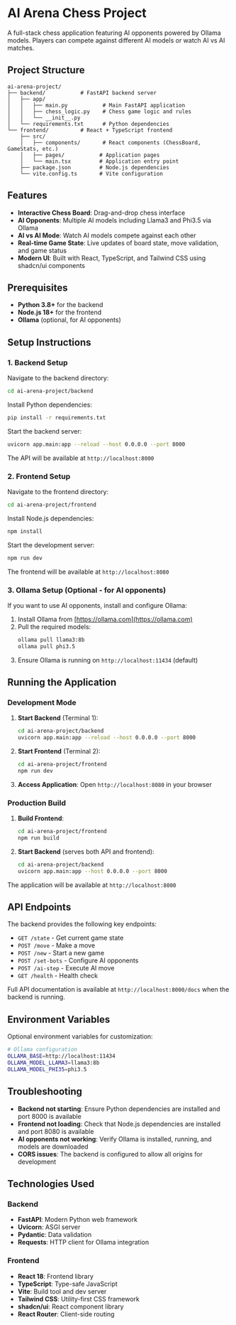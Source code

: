 # AI Arena Chess Project

A full-stack chess application featuring AI opponents powered by Ollama models. Players can compete against different AI models or watch AI vs AI matches.

## Project Structure

```
ai-arena-project/
├── backend/           # FastAPI backend server
│   ├── app/
│   │   ├── main.py           # Main FastAPI application
│   │   ├── chess_logic.py    # Chess game logic and rules
│   │   └── __init__.py
│   └── requirements.txt      # Python dependencies
└── frontend/          # React + TypeScript frontend
    ├── src/
    │   ├── components/       # React components (ChessBoard, GameStats, etc.)
    │   ├── pages/           # Application pages
    │   └── main.tsx         # Application entry point
    ├── package.json         # Node.js dependencies
    └── vite.config.ts       # Vite configuration
```

## Features

- **Interactive Chess Board**: Drag-and-drop chess interface
- **AI Opponents**: Multiple AI models including Llama3 and Phi3.5 via Ollama
- **AI vs AI Mode**: Watch AI models compete against each other
- **Real-time Game State**: Live updates of board state, move validation, and game status
- **Modern UI**: Built with React, TypeScript, and Tailwind CSS using shadcn/ui components

## Prerequisites

- **Python 3.8+** for the backend
- **Node.js 18+** for the frontend
- **Ollama** (optional, for AI opponents)

## Setup Instructions

### 1. Backend Setup

Navigate to the backend directory:
```bash
cd ai-arena-project/backend
```

Install Python dependencies:
```bash
pip install -r requirements.txt
```

Start the backend server:

```bash
uvicorn app.main:app --reload --host 0.0.0.0 --port 8000
```

The API will be available at `http://localhost:8000`

### 2. Frontend Setup

Navigate to the frontend directory:
```bash
cd ai-arena-project/frontend
```

Install Node.js dependencies:
```bash
npm install
```

Start the development server:
```bash
npm run dev
```

The frontend will be available at `http://localhost:8080`

### 3. Ollama Setup (Optional - for AI opponents)

If you want to use AI opponents, install and configure Ollama:

1. Install Ollama from [https://ollama.com](https://ollama.com)
2. Pull the required models:
   ```bash
   ollama pull llama3:8b
   ollama pull phi3.5
   ```
3. Ensure Ollama is running on `http://localhost:11434` (default)

## Running the Application

### Development Mode

1. **Start Backend** (Terminal 1):
   ```bash
   cd ai-arena-project/backend
   uvicorn app.main:app --reload --host 0.0.0.0 --port 8000
   ```

2. **Start Frontend** (Terminal 2):
   ```bash
   cd ai-arena-project/frontend
   npm run dev
   ```

3. **Access Application**: Open `http://localhost:8080` in your browser

### Production Build

1. **Build Frontend**:
   ```bash
   cd ai-arena-project/frontend
   npm run build
   ```

2. **Start Backend** (serves both API and frontend):
   ```bash
   cd ai-arena-project/backend
   uvicorn app.main:app --host 0.0.0.0 --port 8000
   ```

The application will be available at `http://localhost:8000`

## API Endpoints

The backend provides the following key endpoints:

- `GET /state` - Get current game state
- `POST /move` - Make a move
- `POST /new` - Start a new game
- `POST /set-bots` - Configure AI opponents
- `POST /ai-step` - Execute AI move
- `GET /health` - Health check

Full API documentation is available at `http://localhost:8000/docs` when the backend is running.

## Environment Variables

Optional environment variables for customization:

```bash
# Ollama configuration
OLLAMA_BASE=http://localhost:11434
OLLAMA_MODEL_LLAMA3=llama3:8b
OLLAMA_MODEL_PHI35=phi3.5
```

## Troubleshooting

- **Backend not starting**: Ensure Python dependencies are installed and port 8000 is available
- **Frontend not loading**: Check that Node.js dependencies are installed and port 8080 is available
- **AI opponents not working**: Verify Ollama is installed, running, and models are downloaded
- **CORS issues**: The backend is configured to allow all origins for development

## Technologies Used

### Backend
- **FastAPI**: Modern Python web framework
- **Uvicorn**: ASGI server
- **Pydantic**: Data validation
- **Requests**: HTTP client for Ollama integration

### Frontend
- **React 18**: Frontend library
- **TypeScript**: Type-safe JavaScript
- **Vite**: Build tool and dev server
- **Tailwind CSS**: Utility-first CSS framework
- **shadcn/ui**: React component library
- **React Router**: Client-side routing